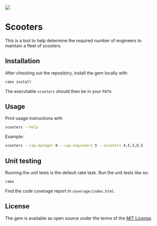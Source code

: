 ![](https://travis-ci.org/Leopard2A5/scooter-maintenance.svg?branch=master)

# Scooters

This is a tool to help determine the required number of engineers to maintain a fleet of scooters.

## Installation

After checking out the repository, install the gem locally with
```bash
rake install
```
The executable `scooters` should then be in your `PATH`.

## Usage

Print usage instructions with
```bash
scooters --help
```

Example:
```bash
scooters --cap-manager 6 --cap-engineers 5 --scooters 4,5,3,8,5
```

## Unit testing

Running the unit tests is the default rake task. Run the unit tests like so:
```bash
rake
```
Find the code coverage report in `coverage/index.html`.

## License

The gem is available as open source under the terms of the [MIT License](http://opensource.org/licenses/MIT).

